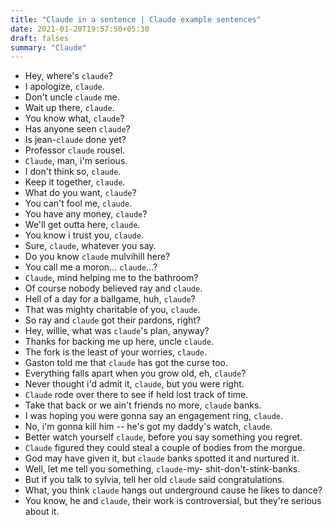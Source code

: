 ```yaml
---
title: "Claude in a sentence | Claude example sentences"
date: 2021-01-20T19:57:50+05:30
draft: falses
summary: "Claude"
---
```

- Hey, where's `claude`?
- I apologize, `claude`.
- Don't uncle `claude` me.
- Wait up there, `claude`.
- You know what, `claude`?
- Has anyone seen `claude`?
- Is jean-`claude` done yet?
- Professor `claude` rousel.
- `Claude`, man, i'm serious.
- I don't think so, `claude`.
- Keep it together, `claude`.
- What do you want, `claude`?
- You can't fool me, `claude`.
- You have any money, `claude`?
- We'll get outta here, `claude`.
- You know i trust you, `claude`.
- Sure, `claude`, whatever you say.
- Do you know `claude` mulvihill here?
- You call me a moron... `claude`...?
- `Claude`, mind helping me to the bathroom?
- Of course nobody believed ray and `claude`.
- Hell of a day for a ballgame, huh, `claude`?
- That was mighty charitable of you, `claude`.
- So ray and `claude` got their pardons, right?
- Hey, willie, what was `claude`'s plan, anyway?
- Thanks for backing me up here, uncle `claude`.
- The fork is the least of your worries, `claude`.
- Gaston told me that `claude` has got the curse too.
- Everything falls apart when you grow old, eh, `claude`?
- Never thought i'd admit it, `claude`, but you were right.
- `Claude` rode over there to see if held lost track of time.
- Take that back or we ain't friends no more, `claude` banks.
- I was hoping you were gonna say an engagement ring, `claude`.
- No, i'm gonna kill him -- he's got my daddy's watch, `claude`.
- Better watch yourself `claude`, before you say something you regret.
- `Claude` figured they could steal a couple of bodies from the morgue.
- God may have given it, but `claude` banks spotted it and nurtured it.
- Well, let me tell you something, `claude`-my- shit-don't-stink-banks.
- But if you talk to sylvia, tell her old `claude` said congratulations.
- What, you think `claude` hangs out underground cause he likes to dance?
- You know, he and `claude`, their work is controversial, but they're serious about it.
                 
